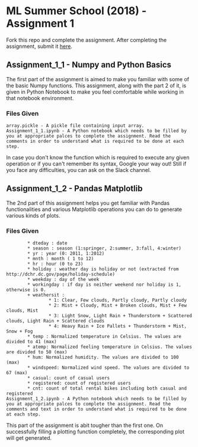 # ML Summer School (2018) - Assignment 1

Fork this repo and complete the assignment. After completing the assignment, submit it [here](https://docs.google.com/forms/d/e/1FAIpQLSdOfz8veM9h8P4sT0NRI5PV6_-xJH4enm3syeg7LZ2OR97aCg/viewform).

## Assignment_1_1 - Numpy and Python Basics

The first part of the assignment is aimed to make you familiar with some of the basic Numpy functions. This assignment, along with the part 2 of it, is given in Python Notebook to make you feel comfortable while working in that notebook environment.


### Files Given

	array.pickle - A pickle file containing input array.
	Assignment_1_1.ipynb - A Python notebook which needs to be filled by you at appropriate palces to complete the assignment. Read the comments in order to understand what is required to be done at each step. 

In case you don't know the function which is required to execute any given operation or if you can't remember its syntax, Google your way out! Still if you face any difficulties, you can ask on the Slack channel. 


## Assignment_1_2 - Pandas Matplotlib


The 2nd part of this assignment helps you get familiar with Pandas functionalities and various Matplotlib operations you can do to generate various kinds of plots.

### Files Given

	
			* dteday : date
			* season : season (1:springer, 2:summer, 3:fall, 4:winter)
			* yr : year (0: 2011, 1:2012)
			* mnth : month ( 1 to 12)
			* hr : hour (0 to 23)
			* holiday : weather day is holiday or not (extracted from http://dchr.dc.gov/page/holiday-schedule)
			* weekday : day of the week
			* workingday : if day is neither weekend nor holiday is 1, otherwise is 0.
			+ weathersit : 
					* 1: Clear, Few clouds, Partly cloudy, Partly cloudy
					* 2: Mist + Cloudy, Mist + Broken clouds, Mist + Few clouds, Mist
					* 3: Light Snow, Light Rain + Thunderstorm + Scattered clouds, Light Rain + Scattered clouds
					* 4: Heavy Rain + Ice Pallets + Thunderstorm + Mist, Snow + Fog
			* temp : Normalized temperature in Celsius. The values are divided to 41 (max)
			* atemp: Normalized feeling temperature in Celsius. The values are divided to 50 (max)
			* hum: Normalized humidity. The values are divided to 100 (max)
			* windspeed: Normalized wind speed. The values are divided to 67 (max)
			* casual: count of casual users
			* registered: count of registered users
			* cnt: count of total rental bikes including both casual and registered
	Assignment_1_2.ipynb - A Python notebook which needs to be filled by you at appropriate palces to complete the assignment. Read the comments and text in order to understand what is required to be done at each step. 


This part of the assignment is abit tougher than the first one. On successfully filling a plotting function completely, the corresponding plot will get generated.	

